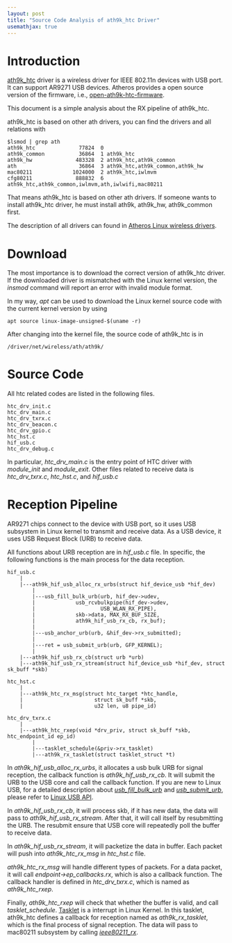 ```yaml
---
layout: post
title: "Source Code Analysis of ath9k_htc Driver"
usemathjax: true
---
```


# Introduction

[ath9k_htc](https://wireless.wiki.kernel.org/en/users/drivers/ath9k_htc) driver is a wireless driver for IEEE 802.11n devices with USB port.
It can support AR9271 USB devices.
Atheros provides a open source version of the firmware, i.e., [open-ath9k-htc-firmware](https://github.com/qca/open-ath9k-htc-firmware).

This document is a simple analysis about the RX pipeline of ath9k_htc.

ath9k_htc is based on other ath drivers, you can find the drivers and all relations with
   
    $lsmod | grep ath
    ath9k_htc              77824  0
    ath9k_common           36864  1 ath9k_htc
    ath9k_hw              483328  2 ath9k_htc,ath9k_common
    ath                    36864  3 ath9k_htc,ath9k_common,ath9k_hw
    mac80211             1024000  2 ath9k_htc,iwlmvm
    cfg80211              888832  6 ath9k_htc,ath9k_common,iwlmvm,ath,iwlwifi,mac80211

That means ath9k_htc is based on other ath drivers.
If someone wants to install ath9k_htc driver, he must install ath9k, ath9k_hw, ath9k_common first.

The description of all drivers can found in [Atheros Linux wireless drivers](http://linuxwireless.sipsolutions.net/en/users/Drivers/Atheros/__v22.html).

# Download

The most importance is to download the correct version of ath9k_htc driver. 
If the downloaded driver is mismatched with the Linux kernel version, the *insmod* command will report an error with invalid module format.

In my way, *apt* can be used to download the Linux kernel source code with the current kernel version  by using

    apt source linux-image-unsigned-$(uname -r)

After changing into the kernel file, the source code of ath9k_htc is in 
    
    /driver/net/wireless/ath/ath9k/

# Source Code

All htc related codes are listed in the following files.

    htc_drv_init.c
    htc_drv_main.c
    htc_drv_txrx.c
    htc_drv_beacon.c  
    htc_drv_gpio.c    
    htc_hst.c
    hif_usb.c
    htc_drv_debug.c

In particular, *htc_drv_main.c* is the entry point of HTC driver with *module_init* and *module_exit*.
Other files related to receive data is *htc_drv_txrx.c*, *htc_hst.c*, and *hif_usb.c*

# Reception Pipeline

AR9271 chips connect to the device with USB port, so it uses USB subsystem in Linux kernel to transmit and receive data.
As a USB device, it uses USB Request Block (URB) to receive data.

All functions about URB reception are in *hif_usb.c* file.
In specific, the following functions is the main process for the data reception.

    hif_usb.c
        |
        |---ath9k_hif_usb_alloc_rx_urbs(struct hif_device_usb *hif_dev)
            |
            |---usb_fill_bulk_urb(urb, hif_dev->udev,
            |             usb_rcvbulkpipe(hif_dev->udev,
            |                     USB_WLAN_RX_PIPE),
            |             skb->data, MAX_RX_BUF_SIZE,
            |             ath9k_hif_usb_rx_cb, rx_buf);
            |
            |---usb_anchor_urb(urb, &hif_dev->rx_submitted);
            |
            |---ret = usb_submit_urb(urb, GFP_KERNEL);
            |
        |---ath9k_hif_usb_rx_cb(struct urb *urb)
        |---ath9k_hif_usb_rx_stream(struct hif_device_usb *hif_dev, struct sk_buff *skb)

    htc_hst.c
        |
        |---ath9k_htc_rx_msg(struct htc_target *htc_handle, 
        |                       struct sk_buff *skb, 
        |                       u32 len, u8 pipe_id)

    htc_drv_txrx.c
        |
        |---ath9k_htc_rxep(void *drv_priv, struct sk_buff *skb, htc_endpoint_id ep_id)
            |
            |---tasklet_schedule(&priv->rx_tasklet)
            |---ath9k_rx_tasklet(struct tasklet_struct *t)

In *ath9k_hif_usb_alloc_rx_urbs*, it allocates a usb bulk URB for signal reception, the callback function is *ath9k_hif_usb_rx_cb*. 
It will submit the URB to the USB core and call the callback function.
If you are new to Linux USB, for a detailed description about [*usb_fill_bulk_urb*](https://manpages.debian.org/testing/linux-manual-4.8/usb_fill_bulk_urb.9.en.html) and [*usb_submit_urb*](https://manpages.debian.org/testing/linux-manual-4.9/usb_submit_urb.9), please refer to [Linux USB API](https://www.kernel.org/doc/html/v4.15/driver-api/usb/index.html).

In *ath9k_hif_usb_rx_cb*, it will process skb, if it has new data, the data will pass to *ath9k_hif_usb_rx_stream*. After that, it will call itself by resubmitting the URB. 
The resubmit ensure that USB core will repeatedly poll the buffer to receive data.

In *ath9k_hif_usb_rx_stream*, it will packetize the data in buffer. Each packet will push into *ath9k_htc_rx_msg* in *htc_hst.c* file.

*ath9k_htc_rx_msg* will handle different types of packets.
For a data packet, it will call *endpoint->ep_callbacks.rx*, which is also a callback function. 
The callback handler is defined in *htc_drv_txrx.c*, which is named as *ath9k_htc_rxep*.

Finally, *ath9k_htc_rxep* will check that whether the buffer is valid, and call *tasklet_schedule*.
[Tasklet](http://books.gigatux.nl/mirror/kerneldevelopment/0672327201/ch07lev1sec3.html) is a interrupt in Linux Kernel.
In this tasklet, ath9k_htc defines a callback for reception named as *ath9k_rx_tasklet*, which is the final process of signal reception. 
The data will pass to mac80211 subsystem by calling [*ieee80211_rx*](https://elixir.bootlin.com/linux/latest/ident/ieee80211_rx).
